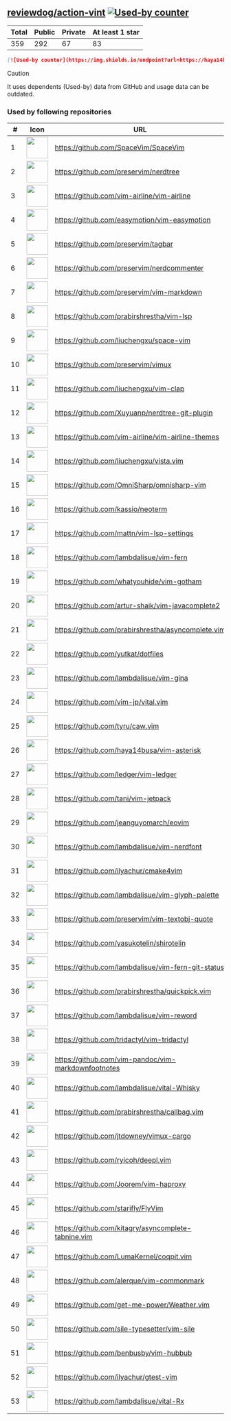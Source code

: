





## [reviewdog/action-vint](https://github.com/reviewdog/action-vint) [![Used-by counter](https://img.shields.io/endpoint?url=https://haya14busa.github.io/github-used-by/data/reviewdog/action-vint/shieldsio.json)](https://github.com/haya14busa/github-used-by/tree/main/repo/reviewdog/action-vint)

| Total | Public | Private | At least 1 star
| ----- | ------ | ------- | ---------------
| 359 | 292 | 67 | 83 |

```md
[![Used-by counter](https://img.shields.io/endpoint?url=https://haya14busa.github.io/github-used-by/data/reviewdog/action-vint/shieldsio.json)](https://github.com/haya14busa/github-used-by/tree/main/repo/reviewdog/action-vint)
```

> [!CAUTION]
> It uses dependents (Used-by) data from GitHub and usage data can be outdated.

### Used by following repositories

| # | Icon | URL | Stars |
| -- | -- | -- | -- | 
|1|<img src="https://github.com/SpaceVim.png" width=50 height=50>|https://github.com/SpaceVim/SpaceVim|20163|
|2|<img src="https://github.com/preservim.png" width=50 height=50>|https://github.com/preservim/nerdtree|19404|
|3|<img src="https://github.com/vim-airline.png" width=50 height=50>|https://github.com/vim-airline/vim-airline|17692|
|4|<img src="https://github.com/easymotion.png" width=50 height=50>|https://github.com/easymotion/vim-easymotion|7400|
|5|<img src="https://github.com/preservim.png" width=50 height=50>|https://github.com/preservim/tagbar|6091|
|6|<img src="https://github.com/preservim.png" width=50 height=50>|https://github.com/preservim/nerdcommenter|4949|
|7|<img src="https://github.com/preservim.png" width=50 height=50>|https://github.com/preservim/vim-markdown|4642|
|8|<img src="https://github.com/prabirshrestha.png" width=50 height=50>|https://github.com/prabirshrestha/vim-lsp|3059|
|9|<img src="https://github.com/liuchengxu.png" width=50 height=50>|https://github.com/liuchengxu/space-vim|2853|
|10|<img src="https://github.com/preservim.png" width=50 height=50>|https://github.com/preservim/vimux|2189|
|11|<img src="https://github.com/liuchengxu.png" width=50 height=50>|https://github.com/liuchengxu/vim-clap|2086|
|12|<img src="https://github.com/Xuyuanp.png" width=50 height=50>|https://github.com/Xuyuanp/nerdtree-git-plugin|2082|
|13|<img src="https://github.com/vim-airline.png" width=50 height=50>|https://github.com/vim-airline/vim-airline-themes|2035|
|14|<img src="https://github.com/liuchengxu.png" width=50 height=50>|https://github.com/liuchengxu/vista.vim|1878|
|15|<img src="https://github.com/OmniSharp.png" width=50 height=50>|https://github.com/OmniSharp/omnisharp-vim|1677|
|16|<img src="https://github.com/kassio.png" width=50 height=50>|https://github.com/kassio/neoterm|1295|
|17|<img src="https://github.com/mattn.png" width=50 height=50>|https://github.com/mattn/vim-lsp-settings|1265|
|18|<img src="https://github.com/lambdalisue.png" width=50 height=50>|https://github.com/lambdalisue/vim-fern|1255|
|19|<img src="https://github.com/whatyouhide.png" width=50 height=50>|https://github.com/whatyouhide/vim-gotham|1233|
|20|<img src="https://github.com/artur-shaik.png" width=50 height=50>|https://github.com/artur-shaik/vim-javacomplete2|975|
|21|<img src="https://github.com/prabirshrestha.png" width=50 height=50>|https://github.com/prabirshrestha/asyncomplete.vim|910|
|22|<img src="https://github.com/yutkat.png" width=50 height=50>|https://github.com/yutkat/dotfiles|716|
|23|<img src="https://github.com/lambdalisue.png" width=50 height=50>|https://github.com/lambdalisue/vim-gina|690|
|24|<img src="https://github.com/vim-jp.png" width=50 height=50>|https://github.com/vim-jp/vital.vim|570|
|25|<img src="https://github.com/tyru.png" width=50 height=50>|https://github.com/tyru/caw.vim|377|
|26|<img src="https://github.com/haya14busa.png" width=50 height=50>|https://github.com/haya14busa/vim-asterisk|374|
|27|<img src="https://github.com/ledger.png" width=50 height=50>|https://github.com/ledger/vim-ledger|365|
|28|<img src="https://github.com/tani.png" width=50 height=50>|https://github.com/tani/vim-jetpack|313|
|29|<img src="https://github.com/jeanguyomarch.png" width=50 height=50>|https://github.com/jeanguyomarch/eovim|192|
|30|<img src="https://github.com/lambdalisue.png" width=50 height=50>|https://github.com/lambdalisue/vim-nerdfont|142|
|31|<img src="https://github.com/ilyachur.png" width=50 height=50>|https://github.com/ilyachur/cmake4vim|126|
|32|<img src="https://github.com/lambdalisue.png" width=50 height=50>|https://github.com/lambdalisue/vim-glyph-palette|126|
|33|<img src="https://github.com/preservim.png" width=50 height=50>|https://github.com/preservim/vim-textobj-quote|120|
|34|<img src="https://github.com/yasukotelin.png" width=50 height=50>|https://github.com/yasukotelin/shirotelin|91|
|35|<img src="https://github.com/lambdalisue.png" width=50 height=50>|https://github.com/lambdalisue/vim-fern-git-status|86|
|36|<img src="https://github.com/prabirshrestha.png" width=50 height=50>|https://github.com/prabirshrestha/quickpick.vim|77|
|37|<img src="https://github.com/lambdalisue.png" width=50 height=50>|https://github.com/lambdalisue/vim-reword|44|
|38|<img src="https://github.com/tridactyl.png" width=50 height=50>|https://github.com/tridactyl/vim-tridactyl|32|
|39|<img src="https://github.com/vim-pandoc.png" width=50 height=50>|https://github.com/vim-pandoc/vim-markdownfootnotes|31|
|40|<img src="https://github.com/lambdalisue.png" width=50 height=50>|https://github.com/lambdalisue/vital-Whisky|27|
|41|<img src="https://github.com/prabirshrestha.png" width=50 height=50>|https://github.com/prabirshrestha/callbag.vim|26|
|42|<img src="https://github.com/jtdowney.png" width=50 height=50>|https://github.com/jtdowney/vimux-cargo|24|
|43|<img src="https://github.com/ryicoh.png" width=50 height=50>|https://github.com/ryicoh/deepl.vim|21|
|44|<img src="https://github.com/Joorem.png" width=50 height=50>|https://github.com/Joorem/vim-haproxy|20|
|45|<img src="https://github.com/starifly.png" width=50 height=50>|https://github.com/starifly/FlyVim|17|
|46|<img src="https://github.com/kitagry.png" width=50 height=50>|https://github.com/kitagry/asyncomplete-tabnine.vim|13|
|47|<img src="https://github.com/LumaKernel.png" width=50 height=50>|https://github.com/LumaKernel/coqpit.vim|10|
|48|<img src="https://github.com/alerque.png" width=50 height=50>|https://github.com/alerque/vim-commonmark|9|
|49|<img src="https://github.com/get-me-power.png" width=50 height=50>|https://github.com/get-me-power/Weather.vim|8|
|50|<img src="https://github.com/sile-typesetter.png" width=50 height=50>|https://github.com/sile-typesetter/vim-sile|8|
|51|<img src="https://github.com/benbusby.png" width=50 height=50>|https://github.com/benbusby/vim-hubbub|6|
|52|<img src="https://github.com/ilyachur.png" width=50 height=50>|https://github.com/ilyachur/gtest-vim|5|
|53|<img src="https://github.com/lambdalisue.png" width=50 height=50>|https://github.com/lambdalisue/vital-Rx|5|
